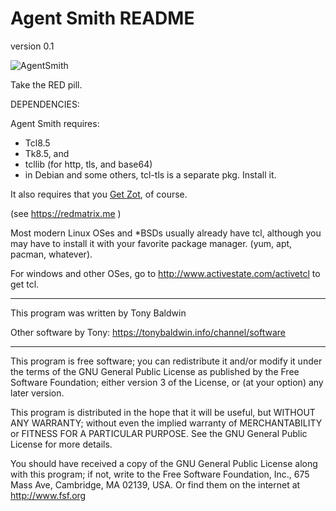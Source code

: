 # Agent Smith README
version 0.1
  
![AgentSmith](http://tonybaldwin.homelinux.net/images/agentsmith1.jpg)

Take the RED pill.

DEPENDENCIES:

Agent Smith requires:
* Tcl8.5
* Tk8.5, and
* tcllib (for http, tls, and base64)
* in Debian and some others, tcl-tls is a separate pkg. Install it.

It also requires that you [Get Zot](http://getzot.com), of course.

(see https://redmatrix.me )

Most modern Linux OSes and *BSDs usually already have tcl, although you may have to install it with your favorite package manager.  (yum, apt, pacman, whatever).

For windows and other OSes, go to http://www.activestate.com/activetcl to get tcl.


-----------------------------------------------------------------
This program was written by Tony Baldwin

Other software by Tony: https://tonybaldwin.info/channel/software

-----------------------------------------------------------------
This program is free software; you can redistribute it and/or modify
it under the terms of the GNU General Public License as published by
the Free Software Foundation; either version 3 of the License, or
(at your option) any later version.

This program is distributed in the hope that it will be useful,
but WITHOUT ANY WARRANTY; without even the implied warranty of
MERCHANTABILITY or FITNESS FOR A PARTICULAR PURPOSE.  See the
GNU General Public License for more details.

You should have received a copy of the GNU General Public License
along with this program; if not, write to the Free Software
Foundation, Inc., 675 Mass Ave, Cambridge, MA 02139, USA.
Or find them on the internet at http://www.fsf.org
